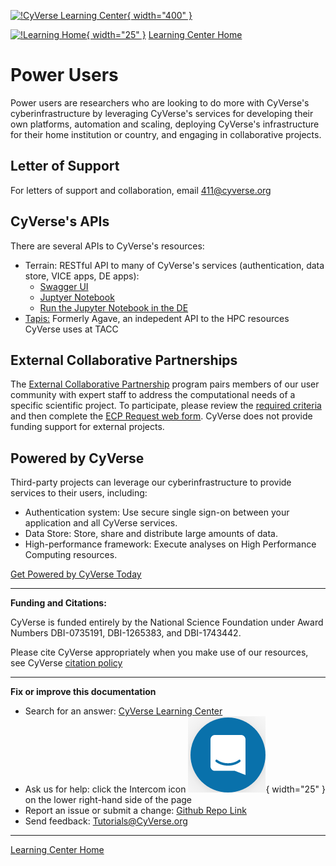 [![!CyVerse Learning Center](https://github.com/tyson-swetnam/mkdocs-learning-materials-home/raw/main/assets/cyverse_learning.png "CyVerse Learning Center"){ width="400" }](https://learning.cyverse.org)

[![!Learning Home](https://github.com/tyson-swetnam/mkdocs-learning-materials-home/raw/main/assets/homeicon.png "Home"){ width="25" }](https://learning.cyverse.org) [Learning Center Home](http://learning.cyverse.org/)

# Power Users

Power users are researchers who are looking to do more with CyVerse's
cyberinfrastructure by leveraging CyVerse's services for developing
their own platforms, automation and scaling, deploying CyVerse's
infrastructure for their home institution or country, and engaging in
collaborative projects.

## Letter of Support

For letters of support and collaboration, email <411@cyverse.org>

## CyVerse's APIs

There are several APIs to CyVerse\'s resources:

-   Terrain: RESTful API to many of CyVerse's services (authentication, data store, VICE apps, DE apps):
    -   [Swagger UI](https://de.cyverse.org/terrain/docs/index.html)
    -   [Juptyer Notebook](https://github.com/cyverse/terrain-notebook/blob/master/terrain-intro.ipynb)
    -   [Run the Jupyter Notebook in the DE](https://de.cyverse.org/de/?type=quick-launch&quick-launch-id=0a66a5ec-9010-4b8c-9e75-ec0aa7e7bb1d&app-id=d61d9a26-e921-11e9-8fe0-008cfa5ae621)
-   [Tapis:](https://tacc-cloud.readthedocs.io/en/latest/) Formerly Agave, an indepedent API to the HPC resources CyVerse uses at TACC

## External Collaborative Partnerships

The [External Collaborative Partnership](https://cyverse.org/ecp)
program pairs members of our user community with expert staff to address
the computational needs of a specific scientific project. To
participate, please review the [required
criteria](https://cyverse.org/criteria-for-assessing-ecp-requests) and
then complete the [ECP Request web
form](https://user.cyverse.org/requests/3). CyVerse does not provide
funding support for external projects.

## Powered by CyVerse

Third-party projects can leverage our cyberinfrastructure to provide
services to their users, including:

-   Authentication system: Use secure single sign-on between your
    application and all CyVerse services.
-   Data Store: Store, share and distribute large amounts of data.
-   High-performance framework: Execute analyses on High Performance
    Computing resources.

[Get Powered by CyVerse Today](https://www.cyverse.org/powered-by-cyverse)

-----------------------------------------------------------------------

**Funding and Citations:**

CyVerse is funded entirely by the National Science Foundation under
Award Numbers DBI-0735191, DBI-1265383, and DBI-1743442.

Please cite CyVerse appropriately when you make use of our resources,
see CyVerse [citation policy](http://www.cyverse.org/acknowledge-cite-cyverse)

-----------------------------------------------------------------------

**Fix or improve this documentation**

  - Search for an answer:
     [CyVerse Learning Center](https://learning.cyverse.org)
  - Ask us for help:
    click the Intercom icon ![Intercom](https://github.com/tyson-swetnam/cyverse_manual_template_mkdocs/raw/main/assets/intercom.png){ width="25" } on the lower right-hand side of the page
  - Report an issue or submit a change:
    [Github Repo Link](https://github.com/cyverse-learning-materials/)
  - Send feedback: <Tutorials@CyVerse.org>
  
------------------------------------------------------------------------

[Learning Center Home](http://learning.cyverse.org/)